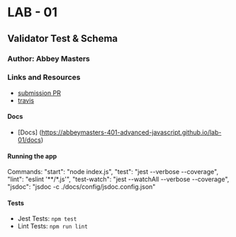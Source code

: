 # LAB - 01

## Validator Test & Schema
### Author: Abbey Masters

### Links and Resources
* [submission PR](https://github.com/abbeymasters-401-advanced-javascript/lab-01/pull/1)
* [travis](https://travis-ci.com/abbeymasters-401-advanced-javascript/lab-01)

#### Docs
* [Docs] (https://abbeymasters-401-advanced-javascript.github.io/lab-01/docs)

#### Running the app
Commands:
    "start": "node index.js",
    "test": "jest --verbose --coverage",
    "lint": "eslint '**/*.js'",
    "test-watch": "jest --watchAll --verbose --coverage",
    "jsdoc": "jsdoc -c ./docs/config/jsdoc.config.json"
  
#### Tests
* Jest Tests: `npm test`
* Lint Tests: `npm run lint`


